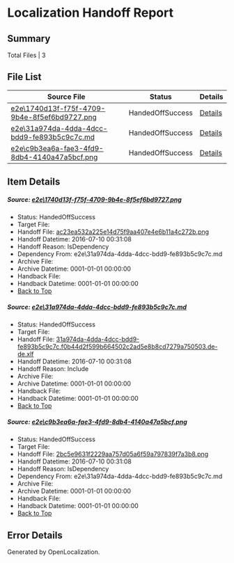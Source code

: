 # <a name='report-top'></a> Localization Handoff Report

## Summary
 Total Files | 3

## File List
 Source File | Status | Details 
 ----------- | ------ | ------- 
 [e2e\1740d13f-f75f-4709-9b4e-8f5ef6bd9727.png](https://github.com/OpenLocalizationTestOrg/oltest/blob/c560e67aeffcf32c3057ddf756142231a16070b9/e2e/1740d13f-f75f-4709-9b4e-8f5ef6bd9727.png) | HandedOffSuccess | [Details](#ac23ea532a225e14d75f9aa407e4e6b11a4c272b1)
 [e2e\31a974da-4dda-4dcc-bdd9-fe893b5c9c7c.md](https://github.com/OpenLocalizationTestOrg/oltest/blob/c560e67aeffcf32c3057ddf756142231a16070b9/e2e/31a974da-4dda-4dcc-bdd9-fe893b5c9c7c.md) | HandedOffSuccess | [Details](#617a212dd1dcff76afcb0d92e071921eaf38fdfd2)
 [e2e\c9b3ea6a-fae3-4fd9-8db4-4140a47a5bcf.png](https://github.com/OpenLocalizationTestOrg/oltest/blob/c560e67aeffcf32c3057ddf756142231a16070b9/e2e/c9b3ea6a-fae3-4fd9-8db4-4140a47a5bcf.png) | HandedOffSuccess | [Details](#2bc5e9631f2229aa757d05a6f59a797839f7a3b83)

## Item Details
##### <a name='ac23ea532a225e14d75f9aa407e4e6b11a4c272b1'></a> Source: [e2e\1740d13f-f75f-4709-9b4e-8f5ef6bd9727.png](https://github.com/OpenLocalizationTestOrg/oltest/blob/c560e67aeffcf32c3057ddf756142231a16070b9/e2e/1740d13f-f75f-4709-9b4e-8f5ef6bd9727.png)
* Status: HandedOffSuccess
* Target File: 
* Handoff File: [ac23ea532a225e14d75f9aa407e4e6b11a4c272b.png](https://github.com/OpenLocalizationTestOrg/olhandoff-e2e/blob/f8088f8f1b498e77b6fe6f5ef96a594bc6351732/ol-handoff/OpenLocalizationTestOrg/oltest-dede-fly/ci/ht/ac23ea532a225e14d75f9aa407e4e6b11a4c272b.png)
* Handoff Datetime: 2016-07-10 00:31:08
* Handoff Reason: IsDependency
* Dependency From: e2e\31a974da-4dda-4dcc-bdd9-fe893b5c9c7c.md
* Archive File: 
* Archive Datetime: 0001-01-01 00:00:00
* Handback File: 
* Handback Datetime: 0001-01-01 00:00:00
* [Back to Top](#report-top)

##### <a name='617a212dd1dcff76afcb0d92e071921eaf38fdfd2'></a> Source: [e2e\31a974da-4dda-4dcc-bdd9-fe893b5c9c7c.md](https://github.com/OpenLocalizationTestOrg/oltest/blob/c560e67aeffcf32c3057ddf756142231a16070b9/e2e/31a974da-4dda-4dcc-bdd9-fe893b5c9c7c.md)
* Status: HandedOffSuccess
* Target File: 
* Handoff File: [31a974da-4dda-4dcc-bdd9-fe893b5c9c7c.f0b44d2f599b664502c2ad5e8b8cd7279a750503.de-de.xlf](https://github.com/OpenLocalizationTestOrg/olhandoff-e2e/blob/f8088f8f1b498e77b6fe6f5ef96a594bc6351732/ol-handoff/OpenLocalizationTestOrg/oltest-dede-fly/ci/ht/31a974da-4dda-4dcc-bdd9-fe893b5c9c7c.f0b44d2f599b664502c2ad5e8b8cd7279a750503.de-de.xlf)
* Handoff Datetime: 2016-07-10 00:31:08
* Handoff Reason: Include
* Archive File: 
* Archive Datetime: 0001-01-01 00:00:00
* Handback File: 
* Handback Datetime: 0001-01-01 00:00:00
* [Back to Top](#report-top)

##### <a name='2bc5e9631f2229aa757d05a6f59a797839f7a3b83'></a> Source: [e2e\c9b3ea6a-fae3-4fd9-8db4-4140a47a5bcf.png](https://github.com/OpenLocalizationTestOrg/oltest/blob/c560e67aeffcf32c3057ddf756142231a16070b9/e2e/c9b3ea6a-fae3-4fd9-8db4-4140a47a5bcf.png)
* Status: HandedOffSuccess
* Target File: 
* Handoff File: [2bc5e9631f2229aa757d05a6f59a797839f7a3b8.png](https://github.com/OpenLocalizationTestOrg/olhandoff-e2e/blob/f8088f8f1b498e77b6fe6f5ef96a594bc6351732/ol-handoff/OpenLocalizationTestOrg/oltest-dede-fly/ci/ht/2bc5e9631f2229aa757d05a6f59a797839f7a3b8.png)
* Handoff Datetime: 2016-07-10 00:31:08
* Handoff Reason: IsDependency
* Dependency From: e2e\31a974da-4dda-4dcc-bdd9-fe893b5c9c7c.md
* Archive File: 
* Archive Datetime: 0001-01-01 00:00:00
* Handback File: 
* Handback Datetime: 0001-01-01 00:00:00
* [Back to Top](#report-top)


## Error Details

Generated by OpenLocalization.
